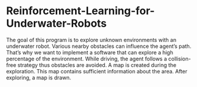 # <h1>Reinforcement-Learning-for-Underwater-Robots

The goal of this program is to explore unknown environments with an underwater robot. Various nearby obstacles can influence the agent’s
path. That’s why we want to implement a software that can explore a high percentage of the environment. While driving, the agent follows
a collision-free strategy thus obstacles are avoided. A map is created during the exploration. This map contains sufficient information about the area. After exploring,
a map is drawn.

